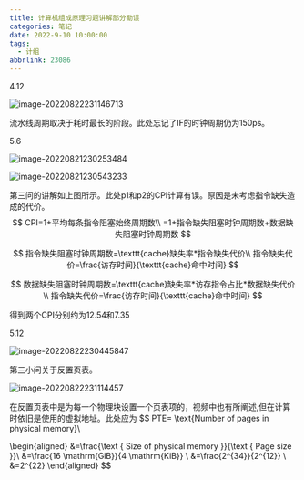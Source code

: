 ```yaml
---
title: 计算机组成原理习题讲解部分勘误
categories: 笔记
date: 2022-9-10 10:00:00
tags:
  - 计组
abbrlink: 23086
---
```

4.12

![image-20220822231146713](https://raw.githubusercontent.com/Lunaticsky-tql/my_picbed/main/%E8%AE%A1%E7%AE%97%E6%9C%BA%E7%BB%84%E6%88%90%E5%8E%9F%E7%90%86%E4%B9%A0%E9%A2%98%E8%AE%B2%E8%A7%A3%E9%83%A8%E5%88%86%E5%8B%98%E8%AF%AF/20221013150014727108_816_image-20220822231146713.png)

流水线周期取决于耗时最长的阶段。此处忘记了IF的时钟周期仍为150ps。

5.6

![image-20220821230253484](https://raw.githubusercontent.com/Lunaticsky-tql/my_picbed/main/%E8%AE%A1%E7%AE%97%E6%9C%BA%E7%BB%84%E6%88%90%E5%8E%9F%E7%90%86%E4%B9%A0%E9%A2%98%E8%AE%B2%E8%A7%A3%E9%83%A8%E5%88%86%E5%8B%98%E8%AF%AF/20221013150016592317_276_image-20220821230253484.png)

![image-20220821230543233](https://raw.githubusercontent.com/Lunaticsky-tql/my_picbed/main/%E8%AE%A1%E7%AE%97%E6%9C%BA%E7%BB%84%E6%88%90%E5%8E%9F%E7%90%86%E4%B9%A0%E9%A2%98%E8%AE%B2%E8%A7%A3%E9%83%A8%E5%88%86%E5%8B%98%E8%AF%AF/20221013150018066044_526_image-20220821230543233.png)

第三问的讲解如上图所示。此处p1和p2的CPI计算有误。原因是未考虑指令缺失造成的代价。
$$
CPI=1+平均每条指令阻塞始终周期数\\
=1+指令缺失阻塞时钟周期数+数据缺失阻塞时钟周期数
$$

$$
指令缺失阻塞时钟周期数=\texttt{cache}缺失率*指令缺失代价\\
指令缺失代价=\frac{访存时间}{\texttt{cache}命中时间}
$$

$$
数据缺失阻塞时钟周期数=\texttt{cache}缺失率*访存指令占比*数据缺失代价\\
指令缺失代价=\frac{访存时间}{\texttt{cache}命中时间}
$$

得到两个CPI分别约为12.54和7.35

5.12

![image-20220822230445847](https://raw.githubusercontent.com/Lunaticsky-tql/my_picbed/main/%E8%AE%A1%E7%AE%97%E6%9C%BA%E7%BB%84%E6%88%90%E5%8E%9F%E7%90%86%E4%B9%A0%E9%A2%98%E8%AE%B2%E8%A7%A3%E9%83%A8%E5%88%86%E5%8B%98%E8%AF%AF/20221013150019552299_178_image-20220822230445847.png)

第三小问关于反置页表。

![image-20220822231114457](https://raw.githubusercontent.com/Lunaticsky-tql/my_picbed/main/%E8%AE%A1%E7%AE%97%E6%9C%BA%E7%BB%84%E6%88%90%E5%8E%9F%E7%90%86%E4%B9%A0%E9%A2%98%E8%AE%B2%E8%A7%A3%E9%83%A8%E5%88%86%E5%8B%98%E8%AF%AF/20221013150020954753_868_image-20220822231114457.png)

在反置页表中是为每一个物理块设置一个页表项的，视频中也有所阐述,但在计算时依旧是使用的虚拟地址。此处应为
$$
PTE= \text{Number of pages in physical memory}\\

\begin{aligned}
&=\frac{\text { Size of physical memory }}{\text { Page size }}\\
&=\frac{16 \mathrm{GiB}}{4 \mathrm{KiB}} \\
&=\frac{2^{34}}{2^{12}} \\
&=2^{22}
\end{aligned}
$$
